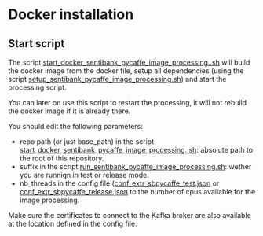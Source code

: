# Docker installation

## Start script

The script [start_docker_sentibank_pycaffe_image_processing..sh](start_docker_sentibank_pycaffe_image_processing.sh) will build the docker image from the docker file, 
setup all dependencies (using the script [setup_sentibank_pycaffe_image_processing.sh](setup_sentibank_pycaffe_image_processing.sh)) and start the processing script.  

You can later on use this script to restart the processing, it will not rebuild the docker image if it is already there.

You should edit the following parameters:

- repo path (or just base_path) in the script [start_docker_sentibank_pycaffe_image_processing..sh](start_docker_sentibank_pycaffe_image_processing.sh): absolute path to the root of this repository. 
- suffix in the script [run_sentibank_pycaffe_image_processing.sh](run_sentibank_pycaffe_image_processing.sh): wether you are runnign in test or release mode.
- nb_threads in the config file ([conf_extr_sbpycaffe_test.json](../../conf/conf_extr_sbpycaffe_test.json) or [conf_extr_sbpycaffe_release.json](../../conf/conf_extr_sbpycaffe_release.json) to the number of cpus available for the image processing. 

Make sure the certificates to connect to the Kafka broker are also available at the location defined in the config file.
